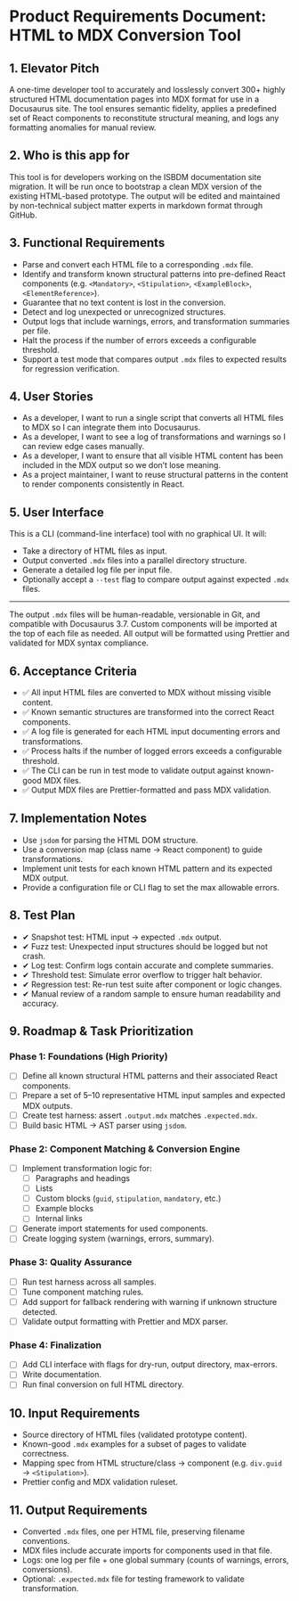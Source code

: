 # Product Requirements Document: HTML to MDX Conversion Tool

## 1. Elevator Pitch
A one-time developer tool to accurately and losslessly convert 300+ highly structured HTML documentation pages into MDX format for use in a Docusaurus site. The tool ensures semantic fidelity, applies a predefined set of React components to reconstitute structural meaning, and logs any formatting anomalies for manual review.

## 2. Who is this app for
This tool is for developers working on the ISBDM documentation site migration. It will be run once to bootstrap a clean MDX version of the existing HTML-based prototype. The output will be edited and maintained by non-technical subject matter experts in markdown format through GitHub.

## 3. Functional Requirements
- Parse and convert each HTML file to a corresponding `.mdx` file.
- Identify and transform known structural patterns into pre-defined React components (e.g. `<Mandatory>`, `<Stipulation>`, `<ExampleBlock>`, `<ElementReference>`).
- Guarantee that no text content is lost in the conversion.
- Detect and log unexpected or unrecognized structures.
- Output logs that include warnings, errors, and transformation summaries per file.
- Halt the process if the number of errors exceeds a configurable threshold.
- Support a test mode that compares output `.mdx` files to expected results for regression verification.

## 4. User Stories
- As a developer, I want to run a single script that converts all HTML files to MDX so I can integrate them into Docusaurus.
- As a developer, I want to see a log of transformations and warnings so I can review edge cases manually.
- As a developer, I want to ensure that all visible HTML content has been included in the MDX output so we don’t lose meaning.
- As a project maintainer, I want to reuse structural patterns in the content to render components consistently in React.

## 5. User Interface
This is a CLI (command-line interface) tool with no graphical UI. It will:
- Take a directory of HTML files as input.
- Output converted `.mdx` files into a parallel directory structure.
- Generate a detailed log file per input file.
- Optionally accept a `--test` flag to compare output against expected `.mdx` files.

---

The output `.mdx` files will be human-readable, versionable in Git, and compatible with Docusaurus 3.7. Custom components will be imported at the top of each file as needed. All output will be formatted using Prettier and validated for MDX syntax compliance.

## 6. Acceptance Criteria
- ✅ All input HTML files are converted to MDX without missing visible content.
- ✅ Known semantic structures are transformed into the correct React components.
- ✅ A log file is generated for each HTML input documenting errors and transformations.
- ✅ Process halts if the number of logged errors exceeds a configurable threshold.
- ✅ The CLI can be run in test mode to validate output against known-good MDX files.
- ✅ Output MDX files are Prettier-formatted and pass MDX validation.

## 7. Implementation Notes
- Use `jsdom` for parsing the HTML DOM structure.
- Use a conversion map (class name → React component) to guide transformations.
- Implement unit tests for each known HTML pattern and its expected MDX output.
- Provide a configuration file or CLI flag to set the max allowable errors.

## 8. Test Plan
- ✔ Snapshot test: HTML input → expected `.mdx` output.
- ✔ Fuzz test: Unexpected input structures should be logged but not crash.
- ✔ Log test: Confirm logs contain accurate and complete summaries.
- ✔ Threshold test: Simulate error overflow to trigger halt behavior.
- ✔ Regression test: Re-run test suite after component or logic changes.
- ✔ Manual review of a random sample to ensure human readability and accuracy.

## 9. Roadmap & Task Prioritization

### Phase 1: Foundations (High Priority)
- [ ] Define all known structural HTML patterns and their associated React components.
- [ ] Prepare a set of 5–10 representative HTML input samples and expected MDX outputs.
- [ ] Create test harness: assert `.output.mdx` matches `.expected.mdx`.
- [ ] Build basic HTML → AST parser using `jsdom`.

### Phase 2: Component Matching & Conversion Engine
- [ ] Implement transformation logic for:
  - [ ] Paragraphs and headings
  - [ ] Lists
  - [ ] Custom blocks (`guid`, `stipulation`, `mandatory`, etc.)
  - [ ] Example blocks
  - [ ] Internal links
- [ ] Generate import statements for used components.
- [ ] Create logging system (warnings, errors, summary).

### Phase 3: Quality Assurance
- [ ] Run test harness across all samples.
- [ ] Tune component matching rules.
- [ ] Add support for fallback rendering with warning if unknown structure detected.
- [ ] Validate output formatting with Prettier and MDX parser.

### Phase 4: Finalization
- [ ] Add CLI interface with flags for dry-run, output directory, max-errors.
- [ ] Write documentation.
- [ ] Run final conversion on full HTML directory.

## 10. Input Requirements
- Source directory of HTML files (validated prototype content).
- Known-good `.mdx` examples for a subset of pages to validate correctness.
- Mapping spec from HTML structure/class → component (e.g. `div.guid` → `<Stipulation>`).
- Prettier config and MDX validation ruleset.

## 11. Output Requirements
- Converted `.mdx` files, one per HTML file, preserving filename conventions.
- MDX files include accurate imports for components used in that file.
- Logs: one log per file + one global summary (counts of warnings, errors, conversions).
- Optional: `.expected.mdx` file for testing framework to validate transformation.
